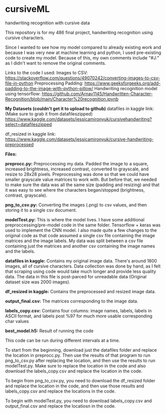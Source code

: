 # cursiveML
handwriting recognition with cursive data



This repository is for my 486 final project, handwriting recognition using cursive characters.

Since I wanted to see how my model compared to already existing work and because I was very new at machine learning and python, I used pre-existing code to create my
model. Because of this, my own comments include "#J:" as I didn't want to remove the original comments.

Links to the code I used:
Images to CSV: https://stackoverflow.com/questions/49070242/converting-images-to-csv-file-in-python
Preprocessing Padding: https://www.geeksforgeeks.org/add-padding-to-the-image-with-python-pillow/
Handwriting recognition model using tensorflow: https://github.com/Arnav1145/Handwritten-Character-Recognition/blob/main/Character%20recognition.ipynb


**My Datasets (couldn't get it to upload to github)**
datafiles in kaggle link: (Make sure to grab it from datafileszipped) https://www.kaggle.com/datasets/jessicamironyuk/cursivehandwriting?select=datafileszipped

df_resized in kaggle link: https://www.kaggle.com/datasets/jessicamironyuk/cursive-handwriting-preprocessed


**Files:**

**preprocc.py:** Preproccessing my data. Padded the image to a square, increased brightness, increased contrast, converted to grayscale, and resize to 28x28 pixels.
Preprocessing was done so that we could have smaller grayscale value matrices to work with. But before that, we needed to make sure the data was all the same size
(padding and resizing) and that it was easy to see where the characters began/stopped (brightness, contrast, grayscale).

**png_to_csv.py:** Converting the images (.png) to csv values, and then storing it to a single csv document.

**modelTest.py:** This is where the model lives. I have some additional preproccessing/pre-model code in the same folder. Tensorflow + keras was used to implement the 
CNN model. I also made quite a few changes to the original code as that code assumed a single csv file containing the image matrices and the image labels. My data was 
split between a csv file containing just the matrices and another csv containing the image names and the labels. 

**datafiles in kaggle:** Contains my original image data. There's around 1800 images, all of cursive characters. Data collection was done by hand, as I felt that scraping 
using code would take much longer and provide less quality data. The data in this file is post-parced for unreadable data (Original dataset size was 2000 images).

**df_resized in kaggle:** Contains the preprocessed and resized image data.

**output_final.csv:** The matrices corresponding to the image data.

**labels_copy.csv:** Contains four columns: image names, labels, labels in ASCII format, and labels post %97 for much more usable corresponding char values

**best_model.h5:** Result of running the code






This code can be run during different intervals at a time. 

To start from the beginning, download just the datafiles folder and replace the location in preprocc.py. Then use the results of that program to run png_to_csv.py after 
replacing the location, and then use the results to run modelTest.py. Make sure to replace the location in the code and also download the labels_copy.csv and replace 
the location in the code. 

To begin from png_to_csv.py, you need to download the df_resized folder and replace the location in the code, and then use those results and labels_copy.csv and replace the locations in the code.

To begin with modelTest.py, you need to download labels_copy.csv and output_final.csv and replace the locatiosn in the code.
